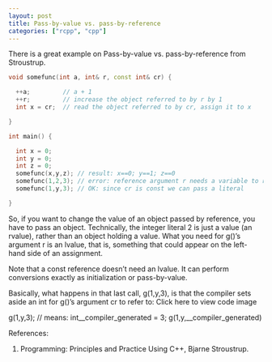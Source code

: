 ```yaml
---
layout: post
title: Pass-by-value vs. pass-by-reference
categories: ["rcpp", "cpp"]
---
```


There is a great example on Pass-by-value vs. pass-by-reference from Stroustrup.

```C++
void somefunc(int a, int& r, const int& cr) {

  ++a;         // a + 1
  ++r;         // increase the object referred to by r by 1
  int x = cr;  // read the object referred to by cr, assign it to x

}

int main() {

  int x = 0;
  int y = 0;
  int z = 0;
  somefunc(x,y,z); // result: x==0; y==1; z==0
  somefunc(1,2,3); // error: reference argument r needs a variable to refer to
  somefunc(1,y,3); // OK: since cr is const we can pass a literal

}
```

So, if you want to change the value of an object passed by reference, you have to pass an object. 
Technically, the integer literal 2 is just a value (an rvalue), rather than an object holding a value. What you need for g()’s argument r is an lvalue, that is, something that could appear on the left-hand side of an assignment.

Note that a const reference doesn’t need an lvalue. It can perform conversions exactly as initialization or pass-by-value.

Basically, what happens in that last call, g(1,y,3), is that the compiler sets aside an int for g()’s argument cr to refer to:
Click here to view code image

g(1,y,3); // means: int__compiler_generated = 3; g(1,y,__compiler_generated)

References:
1. Programming: Principles and Practice Using C++, Bjarne Stroustrup.
